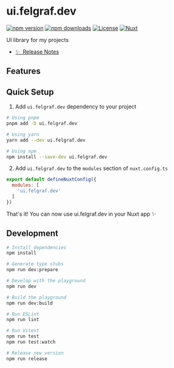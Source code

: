 <!--
Get your module up and running quickly.

Find and replace all on all files (CMD+SHIFT+F):
- Name: ui.felgraf.dev
- Package name: ui.felgraf.dev
- Description: UI library for my projects
-->

# ui.felgraf.dev

[![npm version][npm-version-src]][npm-version-href]
[![npm downloads][npm-downloads-src]][npm-downloads-href]
[![License][license-src]][license-href]
[![Nuxt][nuxt-src]][nuxt-href]

UI library for my projects

- [✨ &nbsp;Release Notes](/CHANGELOG.md)

## Features

## Quick Setup

1. Add `ui.felgraf.dev` dependency to your project

```bash
# Using pnpm
pnpm add -D ui.felgraf.dev

# Using yarn
yarn add --dev ui.felgraf.dev

# Using npm
npm install --save-dev ui.felgraf.dev
```

2. Add `ui.felgraf.dev` to the `modules` section of `nuxt.config.ts`

```js
export default defineNuxtConfig({
  modules: [
    'ui.felgraf.dev'
  ]
})
```

That's it! You can now use ui.felgraf.dev in your Nuxt app ✨

## Development

```bash
# Install dependencies
npm install

# Generate type stubs
npm run dev:prepare

# Develop with the playground
npm run dev

# Build the playground
npm run dev:build

# Run ESLint
npm run lint

# Run Vitest
npm run test
npm run test:watch

# Release new version
npm run release
```

<!-- Badges -->
[npm-version-src]: https://img.shields.io/npm/v/ui.felgraf.dev/latest.svg?style=flat&colorA=18181B&colorB=28CF8D
[npm-version-href]: https://npmjs.com/package/ui.felgraf.dev

[npm-downloads-src]: https://img.shields.io/npm/dm/ui.felgraf.dev.svg?style=flat&colorA=18181B&colorB=28CF8D
[npm-downloads-href]: https://npmjs.com/package/ui.felgraf.dev

[license-src]: https://img.shields.io/npm/l/ui.felgraf.dev.svg?style=flat&colorA=18181B&colorB=28CF8D
[license-href]: https://npmjs.com/package/ui.felgraf.dev

[nuxt-src]: https://img.shields.io/badge/Nuxt-18181B?logo=nuxt.js
[nuxt-href]: https://nuxt.com
